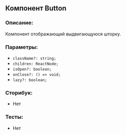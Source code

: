 ## Компонент Button

### Описание:

Компонент отображающий выдвигающуюся шторку.

### Параметры:

- `className?: string;`
- `children: ReactNode;`
- `isOpen?: boolean;`
- `onClose?: () => void;`
- `lazy?: boolean;`

### Сторибук:

- Нет

### Тесты:

- Нет
